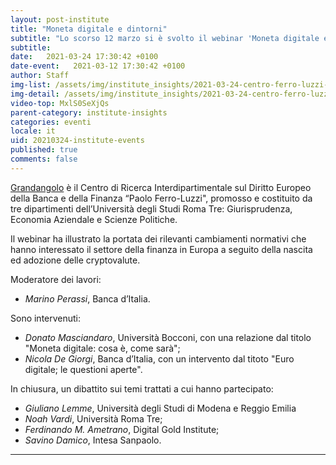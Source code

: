 ```yaml
---
layout: post-institute
title: "Moneta digitale e dintorni"
subtitle: "Lo scorso 12 marzo si è svolto il webinar 'Moneta digitale e dintorni', organizzato da Grandanolo."
subtitle: 
date:   2021-03-24 17:30:42 +0100
date-event:   2021-03-12 17:30:42 +0100
author: Staff
img-list: /assets/img/institute_insights/2021-03-24-centro-ferro-luzzi-thumb.jpg
img-detail: /assets/img/institute_insights/2021-03-24-centro-ferro-luzzi.jpg
video-top: MxlS0SeXjQs
parent-category: institute-insights
categories: eventi
locale: it
uid: 20210324-institute-events
published: true
comments: false
---
```

[Grandangolo](https://www.uniroma3.it/ateneo/centri/centri-di-ricerca-interdipartimentali/centro-di-ricerca-interdipartimentale-sul-diritto-europeo-della-banca-e-della-finanza-paolo-ferro-luzzi/) è il Centro di Ricerca Interdipartimentale sul Diritto Europeo della Banca e della Finanza “Paolo Ferro-Luzzi", promosso e costituito da tre dipartimenti dell’Università degli Studi Roma Tre: Giurisprudenza, Economia Aziendale e Scienze Politiche.

Il webinar ha illustrato la portata dei rilevanti cambiamenti normativi che hanno interessato il settore della finanza in Europa a seguito della nascita ed adozione delle cryptovalute.

Moderatore dei lavori:

* _Marino Perassi_, Banca d’Italia.

Sono intervenuti:

* _Donato Masciandaro_, Università Bocconi, con una relazione dal titolo 
"Moneta digitale: cosa è, come sarà";
* _Nicola De Giorgi_, Banca d’Italia, con un intervento dal titoto "Euro digitale; le questioni aperte".

In chiusura, un dibattito sui temi trattati a cui hanno partecipato:

* _Giuliano Lemme_, Università degli Studi di Modena e Reggio Emilia
* _Noah Vardi_, Università Roma Tre;
* _Ferdinando M. Ametrano_, Digital Gold Institute;
* _Savino Damico_, Intesa Sanpaolo.

---
